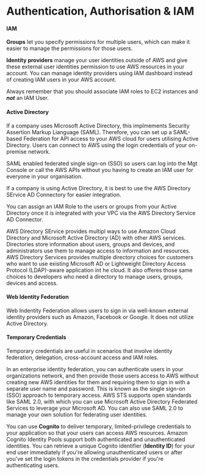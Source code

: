 # Authentication, Authorisation & IAM

#### IAM

**Groups** let you specify permissions for multiple users, which can make it easier to manage the permissions for those users.

**Identity providers** manage your user identities outside of AWS and give these external user identities permission to use AWS resources in your account. You can manage identity providers using IAM dashboard instead of creating IAM users in your AWS account.

Always remember that you should associate IAM roles to EC2 instances and ***not*** an IAM User.

#### Active Directory

If a company uses Microsoft Active Directory, this implmements Security Assertion Markup Lianguage (SAML). Therefore, you can set up a SAML-based Federation for API access to your AWS cloud for users utilising Active Directory. Users can connect to AWS using the login credentials of your on-premise network.

SAML enabled federated single sign-on (SSO) so users can log into the Mgt Console or call the AWS APIs without you having to create an IAM user for everyone in your organisation. 

If a company is using Active Directory, it is best to use the AWS Directory SErvice AD Connectory for easier integration.

You can assign an IAM Role to the users or groups from your Active Directory once it is integrated with your VPC via the AWS Directory Service AD Connector.

AWS Directory SErvice provides multipl ways to use Amazon Cloud Directory and Microsoft Active Directory (AD) with other AWS services. Directories store information about users, groups and devices, and administrators use them to manage access to information and resources. AWS Directory Services provides multiple directory choices for customers who want to use existing Microsoft AD or Lightweight Directory Access Protocol (LDAP)-aware application int he cloud. It also offeres those same choices to developers who need a directory to manage users, groups, devices and access.

#### Web Identity Federation

Web Indentity Federation allows users to sign in via well-known external identity providers such as Amazon, Facebook or Google. It does not utilize Active Directory.

#### Temporary Credentials

Temporary credentials are useful in scenarios that involve identity federation, delegation, cross-account access and IAM roles.

In an enterprise identity federation, you can authenticate users in your organizations network, and then provide those users access to AWS without creating new AWS identities for them and requiring them to sign in with a separate user name and password. This is known as the single sign-on (SSO) approach to temporary access. AWS STS supports open standards like SAML 2.0, with which you can use Microsoft Active Directory Federated Services to leverage your Microsoft AD. You can also use SAML 2.0 to manage your own solution for federating user identities.

You can use **Cognito** to deliver temporary, limited-privilege credentials to your application so that your users can access AWS resources. Amazon Cognito Identity Pools support both authenticated and unauthenticated identities. You can retrieve a unique Cognito identifier (**Identity ID**) for your end user immediately if you're allowing unauthenticated users or after you've set the login tokens in the credentials provider if you're authenticating users.

